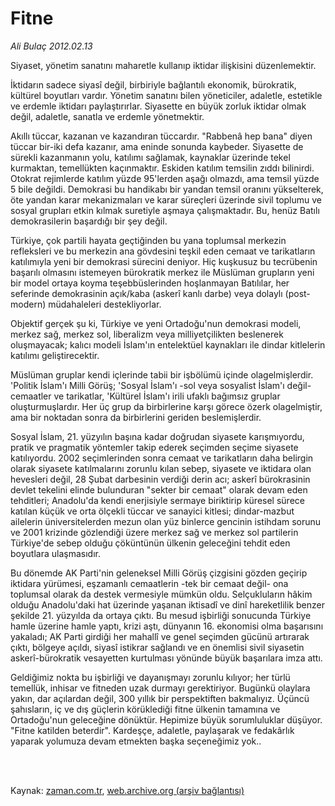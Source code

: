 # Fitne

*Ali Bulaç 2012.02.13*

<td class="columnist-detail">
<p>Siyaset, yönetim sanatını maharetle kullanıp iktidar ilişkisini düzenlemektir.</p>
<p>
<div id="haberMetinDiv">
<p> İktidarın sadece siyasî değil, birbiriyle bağlantılı ekonomik, bürokratik, kültürel boyutları vardır. Yönetim sanatını bilen yöneticiler, adaletle, estetikle ve erdemle iktidarı paylaştırırlar. Siyasette en büyük zorluk iktidar olmak değil, adaletle, sanatla ve erdemle yönetmektir.
<p> Akıllı tüccar, kazanan ve kazandıran tüccardır. "Rabbenâ hep bana" diyen tüccar bir-iki defa kazanır, ama eninde sonunda kaybeder. Siyasette de sürekli kazanmanın yolu, katılımı sağlamak, kaynaklar üzerinde tekel kurmaktan, temellükten kaçınmaktır. Eskiden katılım temsilin zıddı bilinirdi. Otokrat rejimlerde katılım yüzde 95'lerden aşağı olmazdı, ama temsil yüzde 5 bile değildi. Demokrasi bu handikabı bir yandan temsil oranını yükselterek, öte yandan karar mekanizmaları ve karar süreçleri üzerinde sivil toplumu ve sosyal grupları etkin kılmak suretiyle aşmaya çalışmaktadır. Bu, henüz Batılı demokrasilerin başardığı bir şey değil.
<p> Türkiye, çok partili hayata geçtiğinden bu yana toplumsal merkezin refleksleri ve bu merkezin ana gövdesini teşkil eden cemaat ve tarikatların katılımıyla yeni bir demokrasi sürecini deniyor. Hiç kuşkusuz bu tecrübenin başarılı olmasını istemeyen bürokratik merkez ile Müslüman grupların yeni bir model ortaya koyma teşebbüslerinden hoşlanmayan Batılılar, her seferinde demokrasinin açık/kaba (askerî kanlı darbe) veya dolaylı (post-modern) müdahaleleri destekliyorlar.
<p> Objektif gerçek şu ki, Türkiye ve yeni Ortadoğu'nun demokrasi modeli, merkez sağ, merkez sol, liberalizm veya milliyetçilikten beslenerek oluşmayacak; kalıcı modeli İslam'ın entelektüel kaynakları ile dindar kitlelerin katılımı geliştirecektir.
<p> Müslüman gruplar kendi içlerinde tabii bir işbölümü içinde olagelmişlerdir. 'Politik İslam'ı Milli Görüş; 'Sosyal İslam'ı -sol veya sosyalist İslam'ı değil- cemaatler ve tarikatlar, 'Kültürel İslam'ı irili ufaklı bağımsız gruplar oluşturmuşlardır. Her üç grup da birbirlerine karşı görece özerk olagelmiştir, ama bir noktadan sonra da birbirlerini geriden beslemişlerdir.
<p> Sosyal İslam, 21. yüzyılın başına kadar doğrudan siyasete karışmıyordu, pratik ve pragmatik yöntemler takip ederek seçimden seçime siyasete katılıyordu. 2002 seçimlerinden sonra cemaat ve tarikatların daha belirgin olarak siyasete katılmalarını zorunlu kılan sebep, siyasete ve iktidara olan hevesleri değil, 28 Şubat darbesinin verdiği derin acı; askerî bürokrasinin devlet tekelini elinde bulunduran "sekter bir cemaat" olarak devam eden tehditleri; Anadolu'da kendi enerjisiyle sermaye biriktirip küresel sürece katılan küçük ve orta ölçekli tüccar ve sanayici kitlesi; dindar-mazbut ailelerin üniversitelerden mezun olan yüz binlerce gencinin istihdam sorunu ve 2001 krizinde gözlendiği üzere merkez sağ ve merkez sol partilerin Türkiye'de sebep olduğu çöküntünün ülkenin geleceğini tehdit eden boyutlara ulaşmasıdır.
<p> Bu dönemde AK Parti'nin geleneksel Milli Görüş çizgisini gözden geçirip iktidara yürümesi, eşzamanlı cemaatlerin -tek bir cemaat değil- ona toplumsal olarak da destek vermesiyle mümkün oldu. Selçukluların hâkim olduğu Anadolu'daki hat üzerinde yaşanan iktisadî ve dinî hareketlilik benzer şekilde 21. yüzyılda da ortaya çıktı. Bu mesud işbirliği sonucunda Türkiye hamle üzerine hamle yaptı, krizi aştı, dünyanın 16. ekonomisi olma başarısını yakaladı; AK Parti girdiği her mahallî ve genel seçimden gücünü artırarak çıktı, bölgeye açıldı, siyasî istikrar sağlandı ve en önemlisi sivil siyasetin askerî-bürokratik vesayetten kurtulması yönünde büyük başarılara imza attı.
<p> Geldiğimiz nokta bu işbirliği ve dayanışmayı zorunlu kılıyor; her türlü temellük, inhisar ve fitneden uzak durmayı gerektiriyor. Bugünkü olaylara yakın, dar açılardan değil, 300 yıllık bir perspektiften bakmalıyız. Üçüncü şahısların, iç ve dış güçlerin körüklediği fitne ülkenin tamamına ve Ortadoğu'nun geleceğine dönüktür. Hepimize büyük sorumluluklar düşüyor. "Fitne katilden beterdir". Kardeşçe, adaletle, paylaşarak ve fedakârlık yaparak yolumuza devam etmekten başka seçeneğimiz yok.. </p></p></p></p></p></p></p></p></div>
</p>


<p><br>
		 </br></p></td>

Kaynak: [zaman.com.tr](http://zaman.com.tr/yazar.do?yazino=1244221), [web.archive.org (arşiv bağlantısı)](http://web.archive.org/web/20120219232022/http://zaman.com.tr:80/yazar.do?yazino=1244221)

